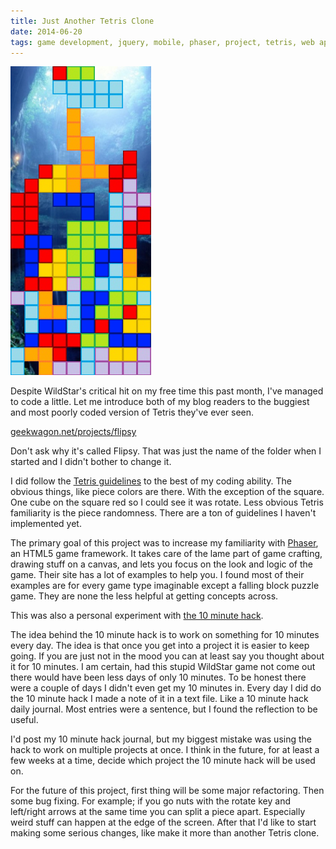 ```yaml
---
title: Just Another Tetris Clone
date: 2014-06-20
tags: game development, jquery, mobile, phaser, project, tetris, web application
---
```


![It wasn't me][pic-1]

Despite WildStar's critical hit on my free time this past month, I've managed to code a little. Let
me introduce both of my blog readers to the buggiest and most poorly coded version of Tetris they've
ever seen.

[geekwagon.net/projects/flipsy][link-1]

Don't ask why it's called Flipsy. That was just the name of the folder when I started and I didn't
bother to change it.

<!-- more -->

I did follow the [Tetris guidelines][link-2] to the best of my coding ability. The obvious things,
like piece colors are there. With the exception of the square. One cube on the square red so I could
see it was rotate. Less obvious Tetris familiarity is the piece randomness. There are a ton of
guidelines I haven't implemented yet.

The primary goal of this project was to increase my familiarity with [Phaser][link-3], an HTML5 game
framework. It takes care of the lame part of game crafting, drawing stuff on a canvas, and lets you
focus on the look and logic of the game. Their site has a lot of examples to help you. I found most
of their examples are for every game type imaginable except a falling block puzzle game. They are
none the less helpful at getting concepts across.

This was also a personal experiment with [the 10 minute hack][link-4].

The idea behind the 10 minute hack is to work on something for 10 minutes every day. The idea is
that once you get into a project it is easier to keep going. If you are just not in the mood you can
at least say you thought about it for 10 minutes. I am certain, had this stupid WildStar game not
come out there would have been less days of only 10 minutes. To be honest there were a couple of
days I didn't even get my 10 minutes in. Every day I did do the 10 minute hack I made a note of it
in a text file. Like a 10 minute hack daily journal. Most entries were a sentence, but I found the
reflection to be useful.

I'd post my 10 minute hack journal, but my biggest mistake was using the hack to work on multiple
projects at once. I think in the future, for at least a few weeks at a time, decide which project
the 10 minute hack will be used on.

For the future of this project, first thing will be some major refactoring. Then some bug fixing.
For example; if you go nuts with the rotate key and left/right arrows at the same time you can split
a piece apart. Especially weird stuff can happen at the edge of the screen. After that I'd like to
start making some serious changes, like make it more than another Tetris clone.

[pic-1]: ../images/2014-06-15at8.00.34PM.png "Someone sucks at Tetris."
[link-1]: http://geekwagon.net/projects/flipsy/
[link-2]: http://tetris.wikia.com/wiki/Tetris_Guideline
[link-3]: http://phaser.io/
[link-4]: http://lifehacker.com/5889332/the-10-minute-hack

